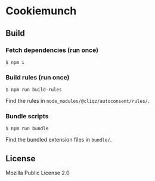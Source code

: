 # Cookiemunch

## Build
### Fetch dependencies (run once)

    $ npm i

### Build rules (run once)

    $ npm run build-rules

Find the rules in `node_modules/@cliqz/autoconsent/rules/`.

### Bundle scripts
    
    $ npm run bundle

Find the bundled extension files in `bundle/`.

## License
Mozilla Public License 2.0
